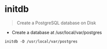 # initdb

> Create a PostgreSQL database on Disk

- Create a database at /usr/local/var/postgres

`initdb -D /usr/local/var/postgres`

